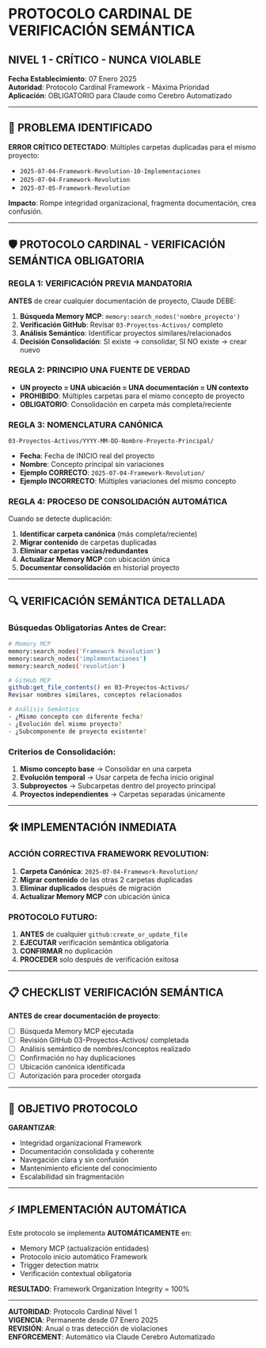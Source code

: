 # PROTOCOLO CARDINAL DE VERIFICACIÓN SEMÁNTICA
## NIVEL 1 - CRÍTICO - NUNCA VIOLABLE

**Fecha Establecimiento**: 07 Enero 2025  
**Autoridad**: Protocolo Cardinal Framework - Máxima Prioridad  
**Aplicación**: OBLIGATORIO para Claude como Cerebro Automatizado  

---

## 🚨 PROBLEMA IDENTIFICADO

**ERROR CRÍTICO DETECTADO**: Múltiples carpetas duplicadas para el mismo proyecto:
- `2025-07-04-Framework-Revolution-10-Implementaciones`
- `2025-07-04-Framework-Revolution` 
- `2025-07-05-Framework-Revolution`

**Impacto**: Rompe integridad organizacional, fragmenta documentación, crea confusión.

---

## 🛡️ PROTOCOLO CARDINAL - VERIFICACIÓN SEMÁNTICA OBLIGATORIA

### **REGLA 1: VERIFICACIÓN PREVIA MANDATORIA**

**ANTES** de crear cualquier documentación de proyecto, Claude DEBE:

1. **Búsqueda Memory MCP**: `memory:search_nodes('nombre_proyecto')`
2. **Verificación GitHub**: Revisar `03-Proyectos-Activos/` completo
3. **Análisis Semántico**: Identificar proyectos similares/relacionados
4. **Decisión Consolidación**: SI existe → consolidar, SI NO existe → crear nuevo

### **REGLA 2: PRINCIPIO UNA FUENTE DE VERDAD**

- **UN proyecto = UNA ubicación = UNA documentación = UN contexto**
- **PROHIBIDO**: Múltiples carpetas para el mismo concepto de proyecto
- **OBLIGATORIO**: Consolidación en carpeta más completa/reciente

### **REGLA 3: NOMENCLATURA CANÓNICA**

```
03-Proyectos-Activos/YYYY-MM-DD-Nombre-Proyecto-Principal/
```

- **Fecha**: Fecha de INICIO real del proyecto
- **Nombre**: Concepto principal sin variaciones
- **Ejemplo CORRECTO**: `2025-07-04-Framework-Revolution/`
- **Ejemplo INCORRECTO**: Múltiples variaciones del mismo concepto

### **REGLA 4: PROCESO DE CONSOLIDACIÓN AUTOMÁTICA**

Cuando se detecte duplicación:

1. **Identificar carpeta canónica** (más completa/reciente)
2. **Migrar contenido** de carpetas duplicadas
3. **Eliminar carpetas vacías/redundantes**
4. **Actualizar Memory MCP** con ubicación única
5. **Documentar consolidación** en historial proyecto

---

## 🔍 VERIFICACIÓN SEMÁNTICA DETALLADA

### **Búsquedas Obligatorias Antes de Crear**:

```bash
# Memory MCP
memory:search_nodes('Framework Revolution')
memory:search_nodes('implementaciones')
memory:search_nodes('revolution')

# GitHub MCP
github:get_file_contents() en 03-Proyectos-Activos/
Revisar nombres similares, conceptos relacionados

# Análisis Semántico
- ¿Mismo concepto con diferente fecha?
- ¿Evolución del mismo proyecto?
- ¿Subcomponente de proyecto existente?
```

### **Criterios de Consolidación**:

1. **Mismo concepto base** → Consolidar en una carpeta
2. **Evolución temporal** → Usar carpeta de fecha inicio original
3. **Subproyectos** → Subcarpetas dentro del proyecto principal
4. **Proyectos independientes** → Carpetas separadas únicamente

---

## 🛠️ IMPLEMENTACIÓN INMEDIATA

### **ACCIÓN CORRECTIVA FRAMEWORK REVOLUTION**:

1. **Carpeta Canónica**: `2025-07-04-Framework-Revolution/`
2. **Migrar contenido** de las otras 2 carpetas duplicadas
3. **Eliminar duplicados** después de migración
4. **Actualizar Memory MCP** con ubicación única

### **PROTOCOLO FUTURO**:

1. **ANTES** de cualquier `github:create_or_update_file`
2. **EJECUTAR** verificación semántica obligatoria
3. **CONFIRMAR** no duplicación
4. **PROCEDER** solo después de verificación exitosa

---

## 📋 CHECKLIST VERIFICACIÓN SEMÁNTICA

**ANTES de crear documentación de proyecto**:

- [ ] Búsqueda Memory MCP ejecutada
- [ ] Revisión GitHub 03-Proyectos-Activos/ completada
- [ ] Análisis semántico de nombres/conceptos realizado
- [ ] Confirmación no hay duplicaciones
- [ ] Ubicación canónica identificada
- [ ] Autorización para proceder otorgada

---

## 🎯 OBJETIVO PROTOCOLO

**GARANTIZAR**:
- Integridad organizacional Framework
- Documentación consolidada y coherente  
- Navegación clara y sin confusión
- Mantenimiento eficiente del conocimiento
- Escalabilidad sin fragmentación

---

## ⚡ IMPLEMENTACIÓN AUTOMÁTICA

Este protocolo se implementa **AUTOMÁTICAMENTE** en:
- Memory MCP (actualización entidades)
- Protocolo inicio automático Framework
- Trigger detection matrix
- Verificación contextual obligatoria

**RESULTADO**: Framework Organization Integrity = 100%

---

**AUTORIDAD**: Protocolo Cardinal Nivel 1  
**VIGENCIA**: Permanente desde 07 Enero 2025  
**REVISIÓN**: Anual o tras detección de violaciones  
**ENFORCEMENT**: Automático vía Claude Cerebro Automatizado